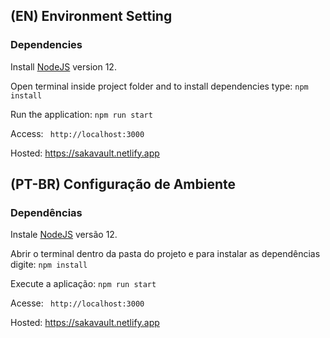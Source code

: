 ## (EN) Environment Setting

### Dependencies
<div>
	<p>Install <a href="https://nodejs.org/en/download/">NodeJS</a> version 12.</p>
	<p>Open terminal inside project folder and to install dependencies type: <code>npm install</code></p>
	<p>Run the application: <code>npm run start</code></p>
	<p>Access: <code> http://localhost:3000 </code></p>
	<p>Hosted: <a href="https://sakavault.netlify.app/"> https://sakavault.netlify.app </a></p>
</div>

## (PT-BR) Configuração de Ambiente

### Dependências
<div>
	<p>Instale <a href="https://nodejs.org/en/download/">NodeJS</a> versão 12.</p>
	<p>Abrir o terminal dentro da pasta do projeto e para instalar as dependências digite: <code>npm install</code></p>
	<p>Execute a aplicação: <code>npm run start</code></p>
	<p>Acesse: <code> http://localhost:3000 </code></p>
	<p>Hosted: <a href="https://sakavault.netlify.app/"> https://sakavault.netlify.app </a></p>
</div>
